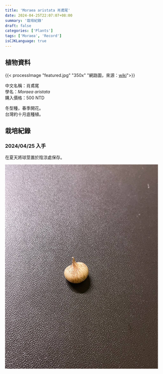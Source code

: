 ```yaml
---
title: 'Moraea aristata 肖鳶尾'
date: 2024-04-25T22:07:07+08:00
summary: '栽培紀錄'
draft: false
categories: ['Plants']
tags: ['Moraea', 'Record']
isCJKLanguage: true
---
```


## 植物資料

{{< processImage "featured.jpg" "350x" "網路圖，來源：[wiki](https://en.wikipedia.org/wiki/Moraea_aristata#/media/File:Moraea_aristata_1DS-II_2-4682.jpg)">}}

中文名稱：肖鳶尾  
學名：*Moraea aristata*  
購入價格：500 NTD  

冬型種，春季開花。  
台灣約十月底種植。  

## 栽培紀錄

### 2024/04/25 入手

在夏天將球莖置於陰涼處保存。

![2024-04-25](./images/2024-04-25.jpg)
